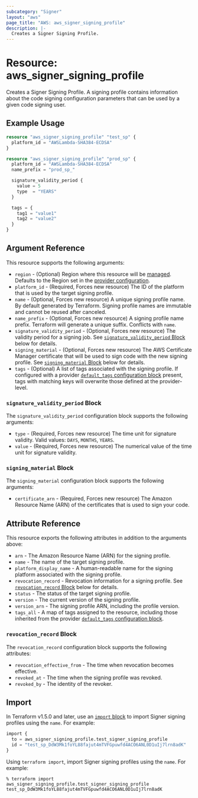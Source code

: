 ```yaml
---
subcategory: "Signer"
layout: "aws"
page_title: "AWS: aws_signer_signing_profile"
description: |-
  Creates a Signer Signing Profile.
---
```


# Resource: aws_signer_signing_profile

Creates a Signer Signing Profile. A signing profile contains information about the code signing configuration parameters that can be used by a given code signing user.

## Example Usage

```terraform
resource "aws_signer_signing_profile" "test_sp" {
  platform_id = "AWSLambda-SHA384-ECDSA"
}

resource "aws_signer_signing_profile" "prod_sp" {
  platform_id = "AWSLambda-SHA384-ECDSA"
  name_prefix = "prod_sp_"

  signature_validity_period {
    value = 5
    type  = "YEARS"
  }

  tags = {
    tag1 = "value1"
    tag2 = "value2"
  }
}
```

## Argument Reference

This resource supports the following arguments:

* `region` - (Optional) Region where this resource will be [managed](https://docs.aws.amazon.com/general/latest/gr/rande.html#regional-endpoints). Defaults to the Region set in the [provider configuration](https://registry.terraform.io/providers/hashicorp/aws/latest/docs#aws-configuration-reference).
* `platform_id` - (Required, Forces new resource) The ID of the platform that is used by the target signing profile.
* `name` - (Optional, Forces new resource) A unique signing profile name. By default generated by Terraform. Signing profile names are immutable and cannot be reused after canceled.
* `name_prefix` - (Optional, Forces new resource) A signing profile name prefix. Terraform will generate a unique suffix. Conflicts with `name`.
* `signature_validity_period` - (Optional, Forces new resource) The validity period for a signing job. See [`signature_validity_period` Block](#signature_validity_period-block) below for details.
* `signing_material` - (Optional, Forces new resource) The AWS Certificate Manager certificate that will be used to sign code with the new signing profile. See [`signing_material` Block](#signing_material-block) below for details.
* `tags` - (Optional) A list of tags associated with the signing profile. If configured with a provider [`default_tags` configuration block](https://registry.terraform.io/providers/hashicorp/aws/latest/docs#default_tags-configuration-block) present, tags with matching keys will overwrite those defined at the provider-level.

### `signature_validity_period` Block

The `signature_validity_period` configuration block supports the following arguments:

* `type` - (Required, Forces new resource) The time unit for signature validity. Valid values: `DAYS`, `MONTHS`, `YEARS`.
* `value` - (Required, Forces new resource) The numerical value of the time unit for signature validity.

### `signing_material` Block

The `signing_material` configuration block supports the following arguments:

* `certificate_arn` - (Required, Forces new resource) The Amazon Resource Name (ARN) of the certificates that is used to sign your code.

## Attribute Reference

This resource exports the following attributes in addition to the arguments above:

* `arn` - The Amazon Resource Name (ARN) for the signing profile.
* `name` - The name of the target signing profile.
* `platform_display_name` - A human-readable name for the signing platform associated with the signing profile.
* `revocation_record` - Revocation information for a signing profile. See [`revocation_record` Block](#revocation_record-block) below for details.
* `status` - The status of the target signing profile.
* `version` - The current version of the signing profile.
* `version_arn` - The signing profile ARN, including the profile version.
* `tags_all` - A map of tags assigned to the resource, including those inherited from the provider [`default_tags` configuration block](https://registry.terraform.io/providers/hashicorp/aws/latest/docs#default_tags-configuration-block).

### `revocation_record` Block

The `revocation_record` configuration block supports the following attributes:

* `revocation_effective_from` - The time when revocation becomes effective.
* `revoked_at` - The time when the signing profile was revoked.
* `revoked_by` - The identity of the revoker.

## Import

In Terraform v1.5.0 and later, use an [`import` block](https://developer.hashicorp.com/terraform/language/import) to import Signer signing profiles using the `name`. For example:

```terraform
import {
  to = aws_signer_signing_profile.test_signer_signing_profile
  id = "test_sp_DdW3Mk1foYL88fajut4mTVFGpuwfd4ACO6ANL0D1uIj7lrn8adK"
}
```

Using `terraform import`, import Signer signing profiles using the `name`. For example:

```console
% terraform import aws_signer_signing_profile.test_signer_signing_profile test_sp_DdW3Mk1foYL88fajut4mTVFGpuwfd4ACO6ANL0D1uIj7lrn8adK
```
